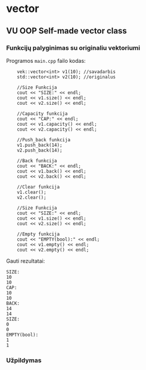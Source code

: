 # vector
## VU OOP Self-made vector class

### Funkcijų palyginimas su originaliu vektoriumi

Programos `main.cpp` failo kodas:
```
    vek::vector<int> v1(10); //savadarbis
    std::vector<int> v2(10); //originalus

    //Size Funkcija
    cout << "SIZE:" << endl;
    cout << v1.size() << endl;
    cout << v2.size() << endl;

    //Capacity funkcija
    cout << "CAP:" << endl;
    cout << v1.capacity() << endl;
    cout << v2.capacity() << endl;

    //Push_back funkcija
    v1.push_back(14);
    v2.push_back(14);

    //Back funkcija
    cout << "BACK:" << endl;
    cout << v1.back() << endl;
    cout << v2.back() << endl;

    //Clear funkcija
    v1.clear();
    v2.clear();

    //Size Funkcija
    cout << "SIZE:" << endl;
    cout << v1.size() << endl;
    cout << v2.size() << endl;

    //Empty funkcija
    cout << "EMPTY(bool):" << endl;
    cout << v1.empty() << endl;
    cout << v2.empty() << endl;
```

Gauti rezultatai:
```
SIZE:
10
10
CAP:
10
10
BACK:
14
14
SIZE:
0
0
EMPTY(bool):
1
1
```

### Užpildymas

